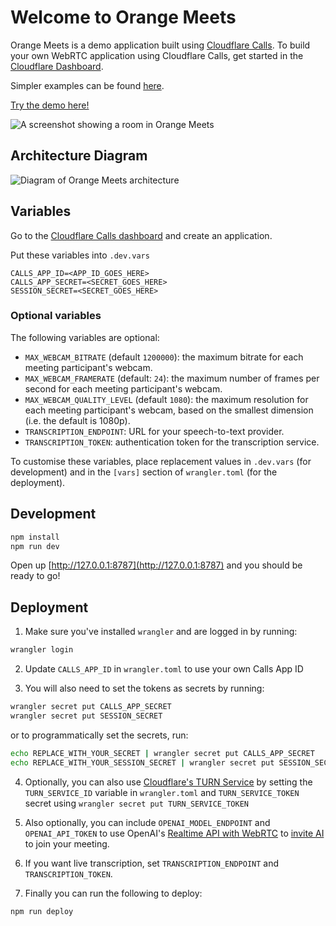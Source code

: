 # Welcome to Orange Meets

Orange Meets is a demo application built using [Cloudflare Calls](https://developers.cloudflare.com/calls/). To build your own WebRTC application using Cloudflare Calls, get started in the [Cloudflare Dashboard](https://dash.cloudflare.com/?to=/:account/calls).

Simpler examples can be found [here](https://github.com/cloudflare/calls-examples).

[Try the demo here!](https://demo.orange.cloudflare.dev)

![A screenshot showing a room in Orange Meets](orange-meets.png)

## Architecture Diagram

![Diagram of Orange Meets architecture](architecture.png)

## Variables

Go to the [Cloudflare Calls dashboard](https://dash.cloudflare.com/?to=/:account/calls) and create an application.

Put these variables into `.dev.vars`

```
CALLS_APP_ID=<APP_ID_GOES_HERE>
CALLS_APP_SECRET=<SECRET_GOES_HERE>
SESSION_SECRET=<SECRET_GOES_HERE>
```

### Optional variables

The following variables are optional:

- `MAX_WEBCAM_BITRATE` (default `1200000`): the maximum bitrate for each meeting participant's webcam.
- `MAX_WEBCAM_FRAMERATE` (default: `24`): the maximum number of frames per second for each meeting participant's webcam.
- `MAX_WEBCAM_QUALITY_LEVEL` (default `1080`): the maximum resolution for each meeting participant's webcam, based on the smallest dimension (i.e. the default is 1080p).
- `TRANSCRIPTION_ENDPOINT`: URL for your speech-to-text provider.
- `TRANSCRIPTION_TOKEN`: authentication token for the transcription service.

To customise these variables, place replacement values in `.dev.vars` (for development) and in the `[vars]` section of `wrangler.toml` (for the deployment).

## Development

```sh
npm install
npm run dev
```

Open up [http://127.0.0.1:8787](http://127.0.0.1:8787) and you should be ready to go!

## Deployment

1. Make sure you've installed `wrangler` and are logged in by running:

```sh
wrangler login
```

2. Update `CALLS_APP_ID` in `wrangler.toml` to use your own Calls App ID

3. You will also need to set the tokens as secrets by running:

```sh
wrangler secret put CALLS_APP_SECRET
wrangler secret put SESSION_SECRET
```

or to programmatically set the secrets, run:

```sh
echo REPLACE_WITH_YOUR_SECRET | wrangler secret put CALLS_APP_SECRET
echo REPLACE_WITH_YOUR_SESSION_SECRET | wrangler secret put SESSION_SECRET
```

4. Optionally, you can also use [Cloudflare's TURN Service](https://developers.cloudflare.com/calls/turn/) by setting the `TURN_SERVICE_ID` variable in `wrangler.toml` and `TURN_SERVICE_TOKEN` secret using `wrangler secret put TURN_SERVICE_TOKEN`

5. Also optionally, you can include `OPENAI_MODEL_ENDPOINT` and `OPENAI_API_TOKEN` to use OpenAI's [Realtime API with WebRTC](https://platform.openai.com/docs/guides/realtime-webrtc) to [invite AI](https://www.youtube.com/watch?v=AzMpyAbZfZQ) to join your meeting.
6. If you want live transcription, set `TRANSCRIPTION_ENDPOINT` and `TRANSCRIPTION_TOKEN`.

7. Finally you can run the following to deploy:

```sh
npm run deploy
```

